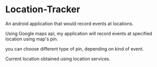 # Location-Tracker

An android application that would record events at locations. 

Using Google maps api, my application will record events at specified location using map's pin.

you can choose different type of pin, depending on kind of event.

Current location obtained using location services.

